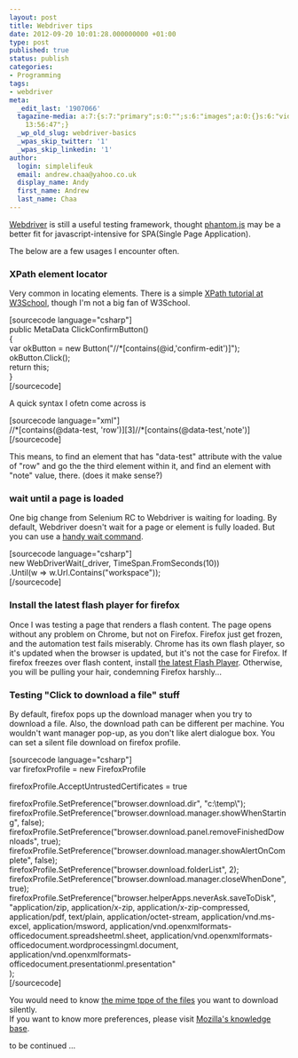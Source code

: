 ```yaml
---
layout: post
title: Webdriver tips
date: 2012-09-20 10:01:28.000000000 +01:00
type: post
published: true
status: publish
categories:
- Programming
tags:
- webdriver
meta:
  _edit_last: '1907066'
  tagazine-media: a:7:{s:7:"primary";s:0:"";s:6:"images";a:0:{}s:6:"videos";a:0:{}s:11:"image_count";i:0;s:6:"author";s:7:"1907066";s:7:"blog_id";s:7:"1833431";s:9:"mod_stamp";s:19:"2012-09-21
    13:56:47";}
  _wp_old_slug: webdriver-basics
  _wpas_skip_twitter: '1'
  _wpas_skip_linkedin: '1'
author:
  login: simplelifeuk
  email: andrew.chaa@yahoo.co.uk
  display_name: Andy
  first_name: Andrew
  last_name: Chaa
---
```

<p><a href="http://code.google.com/p/selenium/">Webdriver</a> is still a useful testing framework, thought <a href="http://phantomjs.org/">phantom.js</a> may be a better fit for javascript-intensive for SPA(Single Page Application).</p>
<p>The below are a few usages I encounter often.</p>
<h3>XPath element locator</h3>
<p>Very common in locating elements. There is a simple <a href="http://www.w3schools.com/xpath/default.asp">XPath tutorial at W3School</a>, though I'm not a big fan of W3School. </p>
<p>[sourcecode language="csharp"]<br />
public MetaData ClickConfirmButton()<br />
{<br />
	var okButton = new Button(&quot;//*[contains(@id,'confirm-edit')]&quot;);<br />
	okButton.Click();<br />
	return this;<br />
}<br />
[/sourcecode]</p>
<p>A quick syntax I ofetn come across is </p>
<p>[sourcecode language="xml"]<br />
//*[contains(@data-test, 'row')][3]//*[contains(@data-test,'note')]<br />
[/sourcecode]</p>
<p>This means, to find an element that has "data-test" attribute with the value of "row" and go the the third element within it, and find an element with "note" value, there. (does it make sense?)</p>
<h3>wait until a page is loaded</h3>
<p>One big change from Selenium RC to Webdriver is waiting for loading. By default, Webdriver doesn't wait for a page or element is fully loaded. But you can use a <a href="http://selenium.googlecode.com/svn/trunk/docs/api/java/org/openqa/selenium/support/ui/FluentWait.html">handy wait command</a>.</p>
<p>[sourcecode language="csharp"]<br />
new WebDriverWait(_driver, TimeSpan.FromSeconds(10))<br />
    .Until(w =&gt; w.Url.Contains(&quot;workspace&quot;));<br />
[/sourcecode]</p>
<h3>Install the latest flash player for firefox</h3>
<p>Once I was testing a page that renders a flash content. The page opens without any problem on Chrome, but not on Firefox. Firefox just get frozen, and the automation test fails miserably. Chrome has its own flash player, so it's updated when the browser is updated, but it's not the case for Firefox. If firefox freezes over flash content, install <a href="http://get.adobe.com/flashplayer/">the latest Flash Player</a>. Otherwise, you will be pulling your hair, condemning Firefox harshly...</p>
<h3>Testing "Click to download a file" stuff</h3>
<p>By default, firefox pops up the download manager when you try to download a file. Also, the download path can be different per machine. You wouldn't want manager pop-up, as you don't like alert dialogue box. You can set a silent file download on firefox profile. </p>
<p>[sourcecode language="csharp"]<br />
var firefoxProfile = new FirefoxProfile</p>
<p>firefoxProfile.AcceptUntrustedCertificates = true</p>
<p>firefoxProfile.SetPreference(&quot;browser.download.dir&quot;, &quot;c:\temp\&quot;);<br />
firefoxProfile.SetPreference(&quot;browser.download.manager.showWhenStarting&quot;, false);<br />
firefoxProfile.SetPreference(&quot;browser.download.panel.removeFinishedDownloads&quot;, true);<br />
firefoxProfile.SetPreference(&quot;browser.download.manager.showAlertOnComplete&quot;, false);<br />
firefoxProfile.SetPreference(&quot;browser.download.folderList&quot;, 2);<br />
firefoxProfile.SetPreference(&quot;browser.download.manager.closeWhenDone&quot;, true);<br />
firefoxProfile.SetPreference(&quot;browser.helperApps.neverAsk.saveToDisk&quot;,<br />
    &quot;application/zip, application/x-zip, application/x-zip-compressed, application/pdf, text/plain, application/octet-stream, application/vnd.ms-excel, application/msword, application/vnd.openxmlformats-officedocument.spreadsheetml.sheet, application/vnd.openxmlformats-officedocument.wordprocessingml.document, application/vnd.openxmlformats-officedocument.presentationml.presentation&quot;<br />
);<br />
[/sourcecode]</p>
<p>You would need to know <a href="http://filext.com/faq/office_mime_types.php">the mime tppe of the files</a> you want to download silently.<br />
If you want to know more preferences, please visit <a href="http://kb.mozillazine.org/About:config_entries">Mozilla's knowledge base</a>.</p>
<p>to be continued ...</p>

